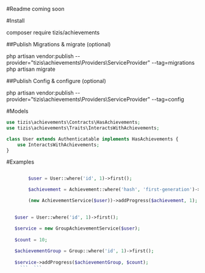 #Readme coming soon

#Install


composer require tizis/achievements

##Publish Migrations & migrate (optional)


php artisan vendor:publish --provider="tizis\achievements\Providers\ServiceProvider" --tag=migrations
php artisan migrate


##Publish Config & configure (optional)


php artisan vendor:publish --provider="tizis\achievements\Providers\ServiceProvider" --tag=config 


#Models


```php
use tizis\achievements\Contracts\HasAchievements;
use tizis\achievements\Traits\InteractsWithAchievements;

class User extends Authenticatable implements HasAchievements {
	use InteractsWithAchievements;
}
```   


#Examples

```php

  		$user = User::where('id', 1)->first();

        $achievement = Achievement::where('hash', 'first-generation')->first();

        (new AchievementService($user))->addProgress($achievement, 1);
      
``` 

```php
   $user = User::where('id', 1)->first();

   $service = new GroupAchievementService($user);
   
   $count = 10;
   
   $achievementGroup = Group::where('id', 1)->first();
   
   $service->addProgress($achievementGroup, $count);
     ```  ```   